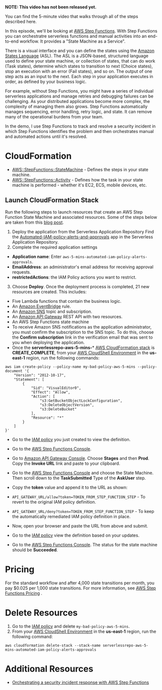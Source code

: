 **NOTE: This video has not been released yet.**

You can find the 5-minute video that walks through all of the steps described here. 

In this episode, we'll be looking at [AWS Step Functions](https://aws.amazon.com/step-functions/). With Step Functions you can orchestratre serverless functions and manual activities into an end-to-end workflow. It provides a "State Machine as a Service". 

There is a visual interface and you can define the states using the [Amazon States Language](https://docs.aws.amazon.com/step-functions/latest/dg/concepts-amazon-states-language.html) (ASL). The ASL is a JSON-based, structured language used to define your state machine, or collection of states, that can do work (Task states), determine which states to transition to next (Choice states), stop an execution with an error (Fail states), and so on. The output of one step acts as an input to the next. Each step in your application executes in order, as defined by your business logic.

For example, without Step Functions, you might have a series of individual serverless applications and manage retries and debugging failures can be challenging. As your distributed applications become more complex, the complexity of managing them also grows. Step Functions automatically manages sequencing, error handling, retry logic, and state. It can remove many of the operational burdens from your team.

In the demo, I use Step Functions to track and resolve a security incident in which Step Functions identifies the problem and then orchestrates manual and automated actions until it's resolved.

# CloudFormation
* [AWS::StepFunctions::StateMachine](https://docs.aws.amazon.com/AWSCloudFormation/latest/UserGuide/aws-resource-stepfunctions-statemachine.html) - Defines the steps in your state machine.
* [AWS::StepFunctions::Activity](https://docs.aws.amazon.com/AWSCloudFormation/latest/UserGuide/aws-resource-stepfunctions-activity.html) - Defines how the task in your state machine is performed - whether it's EC2, ECS, mobile devices, etc.

## Launch CloudFormation Stack

Run the following steps to launch resources that create an AWS Step Function State Machine and associated resources. Some of the steps below are taken from this [blog post](https://aws.amazon.com/blogs/compute/orchestrating-a-security-incident-response-with-aws-step-functions/).

1. Deploy the application from the Serverless Application Repository
Find the [Automated-IAM-policy-alerts-and-approvals](https://console.aws.amazon.com/lambda/home?region=us-east-1#/create/app?applicationId=arn:aws:serverlessrepo:us-east-1:981723798357:applications/Automated-IAM-policy-alerts-and-approvals) app in the Serverless Application Repository.
2. Complete the required application settings
* **Application name**: Enter `aws-5-mins-automated-iam-policy-alerts-approvals`.
* **EmailAddress**: an administrator's email address for receiving approval requests.
* **restrictedActions**: the IAM Policy actions you want to restrict.
3. Choose **Deploy**.
Once the deployment process is completed, 21 new resources are created. This includes:

* Five Lambda functions that contain the business logic.
* An [Amazon EventBridge](https://aws.amazon.com/eventbridge/) rule.
* An [Amazon SNS](https://aws.amazon.com/sns/) topic and subscription.
* An [Amazon API Gateway](https://aws.amazon.com/api-gateway/) REST API with two resources.
* An AWS Step Functions state machine
* To receive Amazon SNS notifications as the application administrator, you must confirm the subscription to the SNS topic. To do this, choose the **Confirm subscription** link in the verification email that was sent to you when deploying the application.
* Once the **serverlessrepo-aws-5-mins-*** [AWS CloudFormation stack](https://console.aws.amazon.com/cloudformation/home?region=us-east-1#/stacks/) is **CREATE_COMPLETE**, from your [AWS CloudShell Environment](https://us-east-1.console.aws.amazon.com/cloudshell/home?region=us-east-1#) in the **us-east-1** region, run the following commands: 

```
aws iam create-policy --policy-name my-bad-policy-aws-5-mins --policy-document '{
    "Version": "2012-10-17",
    "Statement": [
        {
            "Sid": "VisualEditor0",
            "Effect": "Allow",
            "Action": [
                "s3:GetBucketObjectLockConfiguration",
                "s3:DeleteObjectVersion",
                "s3:DeleteBucket"
            ],
            "Resource": "*"
        }
    ]
}'
```

* Go to the [IAM policy](https://console.aws.amazon.com/iam/home?region=us-east-1#/policies) you just created to view the definition. 
* Go to the [AWS Step Functions Console](https://console.aws.amazon.com/states/home?region=us-east-1#/statemachines).
* Go to [Amazon API Gateway Console](https://console.aws.amazon.com/apigateway/home?region=us-east-1#/apis/). Choose **Stages** and then **Prod**. Copy the **Invoke URL** link and paste to your clipboard. 
* Go to the [AWS Step Functions Console](https://console.aws.amazon.com/states/home?region=us-east-1#/statemachines/) and choose the State Machine. Then scroll down to the **TaskSubmitted** Type of the **AskUser** step.
* Copy the **token** value and append it to the URL as shown:

* `API_GATEWAY_URL/allow?token=TOKEN_FROM_STEP_FUNCTION_STEP` - To revert to the original IAM policy definition.
* `API_GATEWAY_URL/deny?token=TOKEN_FROM_STEP_FUNCTION_STEP` - To keep the automatically remediated IAM policy definition in place.

* Now, open your browser and paste the URL from above and submit.
* Go to the [IAM policy](https://console.aws.amazon.com/iam/home?region=us-east-1#/policies) view the definition based on your updates.  
* Go to the [AWS Step Functions Console](https://console.aws.amazon.com/states/home?region=us-east-1#/statemachines/). The status for the state machine should be **Succeeded**.


# Pricing
For the standard workflow and after 4,000 state transitions per month, you pay $0.025 per 1,000 state transitions. For more information, see [AWS Step Functions Pricing](https://aws.amazon.com/step-functions/pricing/) . 

# Delete Resources


1. Go to the [IAM policy](https://console.aws.amazon.com/iam/home?region=us-east-1#/policies) and delete `my-bad-policy-aws-5-mins`. 
1. From your [AWS CloudShell Environment](https://us-east-1.console.aws.amazon.com/cloudshell/home?region=us-east-1#) in the **us-east-1** region, run the following command: 

```
aws cloudformation delete-stack --stack-name serverlessrepo-aws-5-mins-automated-iam-policy-alerts-approvals
```

# Additional Resources

* [Orchestrating a security incident response with AWS Step Functions](https://aws.amazon.com/blogs/compute/orchestrating-a-security-incident-response-with-aws-step-functions/)